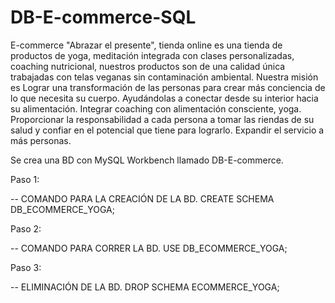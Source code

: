 # DB-E-commerce-SQL

E-commerce "Abrazar el presente", tienda online es una tienda de productos de yoga, meditación integrada con clases personalizadas, coaching nutricional, nuestros productos son de una calidad única trabajadas con telas veganas sin contaminación ambiental. Nuestra misión es Lograr una transformación de las personas para crear más conciencia de lo que necesita su cuerpo. Ayudándolas a conectar desde su interior hacia su alimentación. Integrar coaching con alimentación consciente, yoga. Proporcionar la responsabilidad a cada persona a tomar las riendas de su salud y confiar en el potencial que tiene para lograrlo. Expandir el servicio a más personas.

Se crea una BD con MySQL Workbench llamado DB-E-commerce.

Paso 1:

-- COMANDO PARA LA CREACIÓN DE LA BD.
CREATE SCHEMA DB_ECOMMERCE_YOGA;

Paso 2:

-- COMANDO PARA CORRER LA BD.
USE DB_ECOMMERCE_YOGA;

Paso 3:

-- ELIMINACIÓN DE LA BD.
DROP SCHEMA ECOMMERCE_YOGA;
